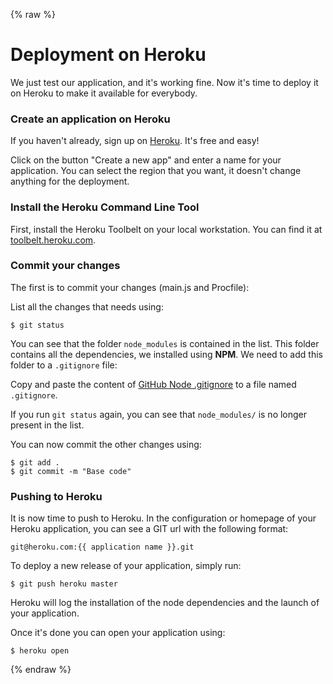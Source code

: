 {% raw %}
# Deployment on Heroku

We just test our application, and it's working fine. Now it's time to deploy it on Heroku to make it available for everybody.

### Create an application on Heroku

If you haven't already, sign up on [Heroku](https://heroku.com). It's free and easy!

Click on the button "Create a new app" and enter a name for your application. You can select the region that you want, it doesn't change anything for the deployment.

### Install the Heroku Command Line Tool

First, install the Heroku Toolbelt on your local workstation. You can find it at [toolbelt.heroku.com](https://toolbelt.heroku.com/).


### Commit your changes

The first is to commit your changes (main.js and Procfile):

List all the changes that needs using:

```
$ git status
```

You can see that the folder `node_modules` is contained in the list. This folder contains all the dependencies, we installed using **NPM**. We need to add this folder to a `.gitignore` file:

Copy and paste the content of [GitHub Node .gitignore](https://github.com/github/gitignore/blob/master/Node.gitignore) to a file named `.gitignore`.

If you run `git status` again, you can see that `node_modules/` is no longer present in the list.

You can now commit the other changes using:

```
$ git add .
$ git commit -m "Base code"
```

### Pushing to Heroku

It is now time to push to Heroku. In the configuration or homepage of your Heroku application, you can see a GIT url with the following format:

```
git@heroku.com:{{ application name }}.git
```

To deploy a new release of your application, simply run:

```
$ git push heroku master
```

Heroku will log the installation of the node dependencies and the launch of your application.

Once it's done you can open your application using:

```
$ heroku open
```
{% endraw %}
